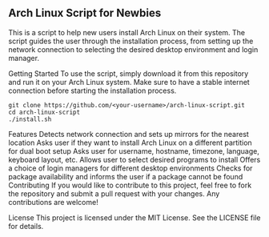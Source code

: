 ## Arch Linux Script for Newbies


This is a script to help new users install Arch Linux on their system. The script guides the user through the installation process, from setting up the network connection to selecting the desired desktop environment and login manager.

Getting Started
To use the script, simply download it from this repository and run it on your Arch Linux system. Make sure to have a stable internet connection before starting the installation process.


```
git clone https://github.com/<your-username>/arch-linux-script.git
cd arch-linux-script
./install.sh
```

Features
Detects network connection and sets up mirrors for the nearest location
Asks user if they want to install Arch Linux on a different partition for dual boot setup
Asks user for username, hostname, timezone, language, keyboard layout, etc.
Allows user to select desired programs to install
Offers a choice of login managers for different desktop environments
Checks for package availability and informs the user if a package cannot be found
Contributing
If you would like to contribute to this project, feel free to fork the repository and submit a pull request with your changes. Any contributions are welcome!

License
This project is licensed under the MIT License. See the LICENSE file for details.
